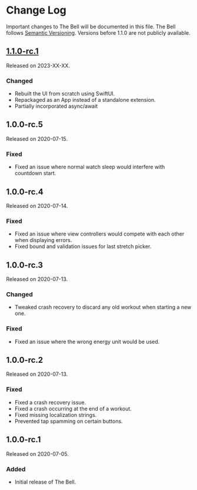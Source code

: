 # Change Log
Important changes to The Bell will be documented in this file.
The Bell follows [Semantic Versioning](http://semver.org/).
Versions before 1.1.0 are not publicly available.

## [1.1.0-rc.1](https://github.com/ephread/TheBell/releases/tag/1.1.0-rc.1)
Released on 2023-XX-XX.

### Changed
- Rebuilt the UI from scratch using SwiftUI.
- Repackaged as an App instead of a standalone extension.
- Partially incorporated async/await

## 1.0.0-rc.5
Released on 2020-07-15.

### Fixed
- Fixed an issue where normal watch sleep would interfere with countdown start.

## 1.0.0-rc.4
Released on 2020-07-14.

### Fixed
- Fixed an issue where view controllers would compete with each other when displaying errors.
- Fixed bound and validation issues for last stretch picker.

## 1.0.0-rc.3
Released on 2020-07-13.

### Changed
- Tweaked crash recovery to discard any old workout when starting a new one.

### Fixed
- Fixed an issue where the wrong energy unit would be used.


## 1.0.0-rc.2
Released on 2020-07-13.

### Fixed
- Fixed a crash recovery issue.
- Fixed a crash occurring at the end of a workout.
- Fixed missing localization strings.
- Prevented tap spamming on certain buttons.

## 1.0.0-rc.1
Released on 2020-07-05.

### Added
- Initial release of The Bell.
